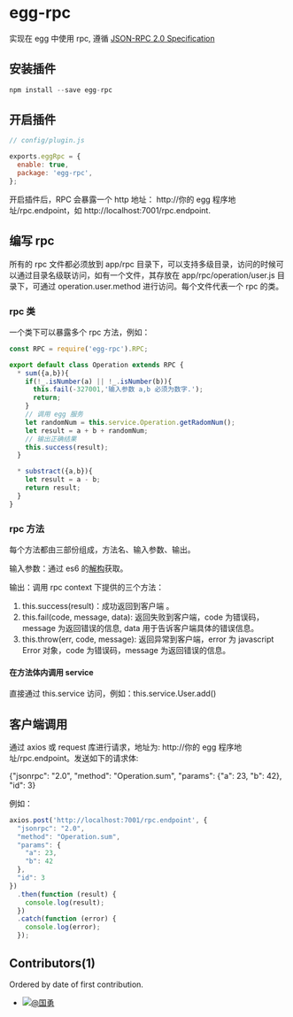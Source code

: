 egg-rpc
=====

实现在 egg 中使用 rpc, 遵循 [JSON-RPC 2.0 Specification](http://www.jsonrpc.org/specification)

## 安装插件
``` js
npm install --save egg-rpc
```

## 开启插件

```js
// config/plugin.js

exports.eggRpc = {
  enable: true,
  package: 'egg-rpc',
};
```

开启插件后，RPC 会暴露一个 http 地址： http://你的 egg 程序地址/rpc.endpoint，如 http://localhost:7001/rpc.endpoint.

## 编写 rpc
所有的 rpc 文件都必须放到 app/rpc 目录下，可以支持多级目录，访问的时候可以通过目录名级联访问，如有一个文件，其存放在 app/rpc/operation/user.js 目录下，可通过 operation.user.method 进行访问。每个文件代表一个 rpc 的类。
 
### rpc 类
一个类下可以暴露多个 rpc 方法，例如：

``` js
const RPC = require('egg-rpc').RPC;

export default class Operation extends RPC { 
  * sum({a,b}){
    if(!_.isNumber(a) || !_.isNumber(b)){
      this.fail(-327001,'输入参数 a,b 必须为数字.');
      return;
    } 
    // 调用 egg 服务
    let randomNum = this.service.Operation.getRadomNum();
    let result = a + b + randomNum; 
    // 输出正确结果
    this.success(result);
  } 

  * substract({a,b}){
    let result = a - b;
    return result;
  }
}

```

### rpc 方法
每个方法都由三部份组成，方法名、输入参数、输出。

输入参数：通过 es6 的[解构](https://developer.mozilla.org/zh-CN/docs/Web/JavaScript/Reference/Operators/Destructuring_assignment)获取。

输出：调用 rpc context 下提供的三个方法：
1. this.success(result)：成功返回到客户端 。
2. this.fail(code, message, data): 返回失败到客户端，code 为错误码，message 为返回错误的信息, data 用于告诉客户端具体的错误信息。
3. this.throw(err, code, message): 返回异常到客户端，error 为 javascript Error 对象，code 为错误码，message 为返回错误的信息。

#### 在方法体内调用 service
直接通过 this.service 访问，例如：this.service.User.add()

## 客户端调用
通过 axios 或 request 库进行请求，地址为: http://你的 egg 程序地址/rpc.endpoint。发送如下的请求体:

{"jsonrpc": "2.0", "method": "Operation.sum", "params": {"a": 23, "b": 42}, "id": 3}

例如：
``` js
axios.post('http://localhost:7001/rpc.endpoint', {
  "jsonrpc": "2.0",
  "method": "Operation.sum",
  "params": {
    "a": 23,
    "b": 42
  },
  "id": 3
})
  .then(function (result) {
    console.log(result);
  })
  .catch(function (error) {
    console.log(error);
  });
```

## Contributors(1)

Ordered by date of first contribution.

- [![](https://work.alibaba-inc.com/photo/131354.20x20.jpg)@国勇](http://ygyblog.com) 
 